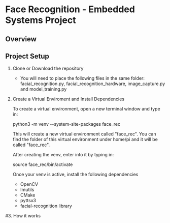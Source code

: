 # Face Recognition - Embedded Systems Project
## Overview
## Project Setup
1. Clone or Download the repository
    - You will need to place the following files in the same folder: facial_recognition.py, facial_recognition_hardware, image_capture.py and model_training.py

2. Create a Virtual Enviroment and Install Dependencies

    To create a virtual environment, open a new terminal window and type in:
    
    python3 -m venv --system-site-packages face_rec
    
    This will create a new virtual environment called "face_rec". You can find the folder of this virtual environment under home/pi and it will be called "face_rec".
    
    After creating the venv, enter into it by typing in:
    
    source face_rec/bin/activate
    
    Once your venv is active, install the following dependencies

      - OpenCV 
      - Imutils
      - CMake
      - pyttsx3
      - facial-recognition library

 
#3. How it works
